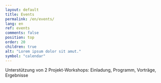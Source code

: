 ```yaml
---
layout: default
title: Events
permalink: /en/events/
lang: en
ref: events
comments: false
position: top
order: 20
children: true
alt: "Lorem ipsum dolor sit amut."
symbol: "calendar"
---
```

Unterstützung von 2 Projekt-Workshops: Einladung, Programm, Vorträge, Ergebnisse
